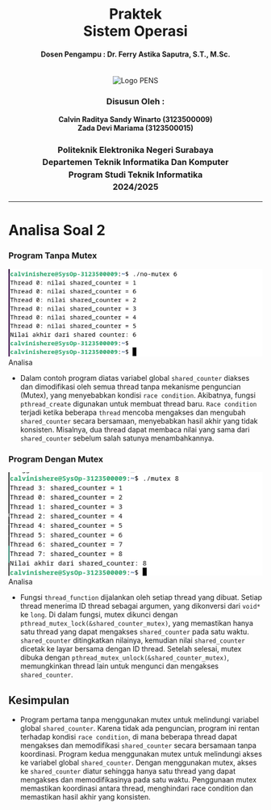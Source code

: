 <div align="center">
  <h1 style="text-align: center;font-weight: bold">Praktek <br> Sistem Operasi</h1>
  <h4 style="text-align: center;">Dosen Pengampu : Dr. Ferry Astika Saputra, S.T., M.Sc.</h4>
</div>
<br />
<div align="center">
  <img src="https://i.ibb.co/DC3QHnM/logo-pens.png" alt="Logo PENS">
  <h3 style="text-align: center;">Disusun Oleh :</h3>
  <p style="text-align: center;">
    <strong>Calvin Raditya Sandy Winarto (3123500009)</strong><br>
    <strong>Zada Devi Mariama (3123500015)</strong>
  </p>

<h3 style="text-align: center;line-height: 1.5">Politeknik Elektronika Negeri Surabaya<br>Departemen Teknik Informatika Dan Komputer<br>Program Studi Teknik Informatika<br>2024/2025</h3>
  <hr>
</div>


# Analisa Soal 2

### Program Tanpa Mutex
![img](./asset/noMutex.png)<br>
Analisa
- Dalam contoh program diatas variabel global `shared_counter` diakses dan dimodifikasi oleh semua thread tanpa mekanisme penguncian (Mutex), yang menyebabkan kondisi `race condition`. Akibatnya, fungsi `pthread_create` digunakan untuk membuat thread baru. `Race condition` terjadi ketika beberapa `thread` mencoba mengakses dan mengubah `shared_counter` secara bersamaan, menyebabkan hasil akhir yang tidak konsisten. Misalnya, dua thread dapat membaca nilai yang sama dari `shared_counter` sebelum salah satunya menambahkannya.

### Program Dengan Mutex
![img](./asset/Mutex.png)<br>
Analisa
- Fungsi `thread_function` dijalankan oleh setiap thread yang dibuat. Setiap thread menerima ID thread sebagai argumen, yang dikonversi dari `void*` ke `long`. Di dalam fungsi, mutex dikunci dengan `pthread_mutex_lock(&shared_counter_mutex)`, yang memastikan hanya satu thread yang dapat mengakses `shared_counter` pada satu waktu. `shared_counter` ditingkatkan nilainya, kemudian nilai `shared_counter` dicetak ke layar bersama dengan ID thread. Setelah selesai, mutex dibuka dengan `pthread_mutex_unlock(&shared_counter_mutex)`, memungkinkan thread lain untuk mengunci dan mengakses `shared_counter`.


## Kesimpulan
- Program pertama tanpa menggunakan mutex untuk melindungi variabel global `shared_counter`. Karena tidak ada penguncian, program ini rentan terhadap kondisi `race condition`, di mana beberapa thread dapat mengakses dan memodifikasi `shared_counter` secara bersamaan tanpa koordinasi. Program kedua menggunakan mutex untuk melindungi akses ke variabel global `shared_counter`.
Dengan menggunakan mutex, akses ke `shared_counter` diatur sehingga hanya satu thread yang dapat mengakses dan memodifikasinya pada satu waktu. Penggunaan mutex memastikan koordinasi antara thread, menghindari race condition dan memastikan hasil akhir yang konsisten.







